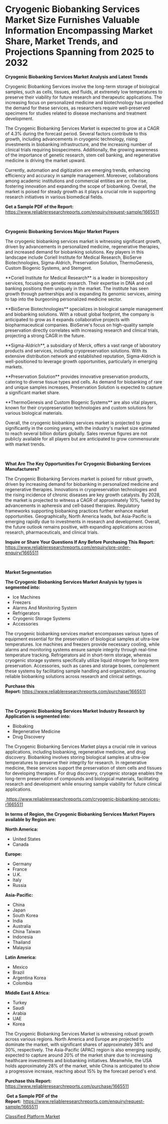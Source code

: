<p><h1>Cryogenic Biobanking Services Market Size Furnishes Valuable Information Encompassing Market Share, Market Trends, and Projections Spanning from 2025 to 2032</h1></p><p><strong>Cryogenic Biobanking Services Market Analysis and Latest Trends</strong></p>
<p><p>Cryogenic Biobanking Services involve the long-term storage of biological samples, such as cells, tissues, and fluids, at extremely low temperatures to preserve their viability for future research and therapeutic applications. The increasing focus on personalized medicine and biotechnology has propelled the demand for these services, as researchers require well-preserved specimens for studies related to disease mechanisms and treatment development.</p><p>The Cryogenic Biobanking Services Market is expected to grow at a CAGR of 4.3% during the forecast period. Several factors contribute to this growth, including advancements in cryogenic technology, rising investments in biobanking infrastructure, and the increasing number of clinical trials requiring biospecimens. Additionally, the growing awareness of the importance of genetic research, stem cell banking, and regenerative medicine is driving the market upward. </p><p>Currently, automation and digitization are emerging trends, enhancing efficiency and accuracy in sample management. Moreover, collaborations among academic institutions and commercial entities are on the rise, fostering innovation and expanding the scope of biobanking. Overall, the market is poised for steady growth as it plays a crucial role in supporting research initiatives in various biomedical fields.</p></p>
<p><strong>Get a Sample PDF of the Report:&nbsp;</strong> <a href="https://www.reliableresearchreports.com/enquiry/request-sample/1665511?utm_campaign=3322&utm_medium=2&utm_source=Github&utm_content=ia&utm_term=09032025&utm_id=cryogenic-biobanking-services">https://www.reliableresearchreports.com/enquiry/request-sample/1665511</a></p>
<p>&nbsp;</p>
<p><strong>Cryogenic Biobanking Services Major Market Players</strong></p>
<p><p>The cryogenic biobanking services market is witnessing significant growth, driven by advancements in personalized medicine, regenerative therapies, and increased demand for biobanking solutions. Key players in this landscape include Coriell Institute for Medical Research, BioServe Biotechnologies, Sigma-Aldrich, Preservation Solution, ThermoGenesis, Custom Biogenic Systems, and Stemgent.</p><p>**Coriell Institute for Medical Research** is a leader in biorepository services, focusing on genetic research. Their expertise in DNA and cell banking positions them uniquely in the market. The institute has seen growth through partnerships and is expanding its genomic services, aiming to tap into the burgeoning personalized medicine sector.</p><p>**BioServe Biotechnologies** specializes in biological sample management and biobanking solutions. With a robust global footprint, the company is anticipated to grow as it expands collaborative projects with biopharmaceutical companies. BioServe's focus on high-quality sample preservation directly correlates with increasing research and clinical trials, projecting a strong CAGR in the future.</p><p>**Sigma-Aldrich**, a subsidiary of Merck, offers a vast range of laboratory products and services, including cryopreservation solutions. With its extensive distribution network and established reputation, Sigma-Aldrich is well-positioned to leverage growth opportunities, particularly in emerging markets.</p><p>**Preservation Solution** provides innovative preservation products, catering to diverse tissue types and cells. As demand for biobanking of rare and unique samples increases, Preservation Solution is expected to capture a significant market share.</p><p>**ThermoGenesis and Custom Biogenic Systems** are also vital players, known for their cryopreservation technologies and custom solutions for various biological materials.</p><p>Overall, the cryogenic biobanking services market is projected to grow significantly in the coming years, with the industry's market size estimated to reach several billion dollars globally. Sales revenue figures are not publicly available for all players but are anticipated to grow commensurate with market trends.</p></p>
<p>&nbsp;</p>
<p><strong>What Are The Key Opportunities For Cryogenic Biobanking Services Manufacturers?</strong></p>
<p><p>The Cryogenic Biobanking Services market is poised for robust growth, driven by increasing demand for biobanking in personalized medicine and regenerative therapies. Innovations in cryopreservation technologies and the rising incidence of chronic diseases are key growth catalysts. By 2028, the market is projected to witness a CAGR of approximately 10%, fueled by advancements in apheresis and cell-based therapies. Regulatory frameworks supporting biobanking practices further enhance market opportunities. Geographically, North America leads, but Asia-Pacific is emerging rapidly due to investments in research and development. Overall, the future outlook remains positive, with expanding applications across research, pharmaceuticals, and clinical trials.</p></p>
<p><strong>Inquire or Share Your Questions If Any Before Purchasing This Report:</strong> <a href="https://www.reliableresearchreports.com/enquiry/pre-order-enquiry/1665511?utm_campaign=3322&utm_medium=2&utm_source=Github&utm_content=ia&utm_term=09032025&utm_id=cryogenic-biobanking-services">https://www.reliableresearchreports.com/enquiry/pre-order-enquiry/1665511</a></p>
<p>&nbsp;</p>
<p><strong>Market Segmentation</strong></p>
<p><strong>The Cryogenic Biobanking Services Market Analysis by types is segmented into:</strong></p>
<p><ul><li>Ice Machines</li><li>Freezers</li><li>Alarms And Monitoring System</li><li>Refrigerators</li><li>Cryogenic Storage Systems</li><li>Accessories</li></ul></p>
<p><p>The cryogenic biobanking services market encompasses various types of equipment essential for the preservation of biological samples at ultra-low temperatures. Ice machines and freezers provide necessary cooling, while alarms and monitoring systems ensure sample integrity through real-time temperature tracking. Refrigerators aid in short-term storage, whereas cryogenic storage systems specifically utilize liquid nitrogen for long-term preservation. Accessories, such as canes and storage boxes, complement these systems by facilitating sample handling and organization, ensuring reliable biobanking solutions across research and clinical settings.</p></p>
<p><strong>Purchase this Report:&nbsp;</strong><a href="https://www.reliableresearchreports.com/purchase/1665511?utm_campaign=3322&utm_medium=2&utm_source=Github&utm_content=ia&utm_term=09032025&utm_id=cryogenic-biobanking-services">https://www.reliableresearchreports.com/purchase/1665511</a></p>
<p>&nbsp;</p>
<p><strong>The Cryogenic Biobanking Services Market Industry Research by Application is segmented into:</strong></p>
<p><ul><li>Biobaking</li><li>Regenerative Medicine</li><li>Drug Discovery</li></ul></p>
<p><p>The Cryogenic Biobanking Services Market plays a crucial role in various applications, including biobanking, regenerative medicine, and drug discovery. Biobanking involves storing biological samples at ultra-low temperatures to preserve their integrity for research. In regenerative medicine, these services support the preservation of stem cells and tissues for developing therapies. For drug discovery, cryogenic storage enables the long-term preservation of compounds and biological materials, facilitating research and development while ensuring sample viability for future clinical applications.</p></p>
<p><a href="https://www.reliableresearchreports.com/cryogenic-biobanking-services-r1665511?utm_campaign=3322&utm_medium=2&utm_source=Github&utm_content=ia&utm_term=09032025&utm_id=cryogenic-biobanking-services">&nbsp;https://www.reliableresearchreports.com/cryogenic-biobanking-services-r1665511</a></p>
<p><strong>In terms of Region, the Cryogenic Biobanking Services Market Players available by Region are:</strong></p>
<p>
    <p> <strong> North America: </strong>
        <ul>
            <li>United States</li>
            <li>Canada</li>
        </ul>
        </p> 
    <p> <strong> Europe: </strong>
        <ul>
            <li>Germany</li>
            <li>France</li>
            <li>U.K.</li>
            <li>Italy</li>
            <li>Russia</li>
        </ul>
        </p> 
    <p> <strong> Asia-Pacific: </strong>
        <ul>
            <li>China</li>
            <li>Japan</li>
            <li>South Korea</li>
            <li>India</li>
            <li>Australia</li>
            <li>China Taiwan</li>
            <li>Indonesia</li>
            <li>Thailand</li>
            <li>Malaysia</li>
        </ul>
        </p> 
    <p> <strong> Latin America: </strong>
        <ul>
            <li>Mexico</li>
            <li>Brazil</li>
            <li>Argentina Korea</li>
            <li>Colombia</li>
        </ul>
        </p> 
    <p> <strong> Middle East & Africa: </strong>
        <ul>
            <li>Turkey</li>
            <li>Saudi</li>
            <li>Arabia</li>
            <li>UAE</li>
            <li>Korea</li>
        </ul>
    </p>
    </p>
<p><p>The Cryogenic Biobanking Services Market is witnessing robust growth across various regions. North America and Europe are projected to dominate the market, with significant shares of approximately 38% and 30%, respectively. The Asia-Pacific (APAC) region is also emerging rapidly, expected to capture around 20% of the market share due to increasing healthcare investments and biobanking initiatives. Meanwhile, the USA holds approximately 28% of the market, while China is anticipated to show a progressive increase, reaching about 15% by the forecast period's end.</p></p>
<p><strong>Purchase this Report: </strong><a href="https://www.reliableresearchreports.com/purchase/1665511?utm_campaign=3322&utm_medium=2&utm_source=Github&utm_content=ia&utm_term=09032025&utm_id=cryogenic-biobanking-services">https://www.reliableresearchreports.com/purchase/1665511</a></p>
<p>&nbsp;<strong>Get a Sample PDF of the Report:&nbsp;&nbsp;</strong><a href="https://www.reliableresearchreports.com/enquiry/request-sample/1665511?utm_campaign=3322&utm_medium=2&utm_source=Github&utm_content=ia&utm_term=09032025&utm_id=cryogenic-biobanking-services">https://www.reliableresearchreports.com/enquiry/request-sample/1665511</a></p>
<p><strong></strong></p>
<p><p><a href="https://github.com/storcweithzg/Market-Research-Report-List-1/blob/main/classified-platform-market.md?utm_campaign=3322&utm_medium=2&utm_source=Github&utm_content=ia&utm_term=09032025&utm_id=cryogenic-biobanking-services">Classified Platform Market</a></p></p>